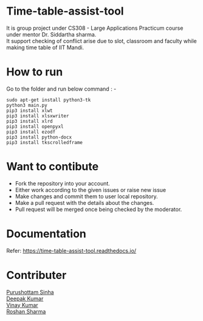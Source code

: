 # Time-table-assist-tool
It is group project under CS308 - Large Applications Practicum course under mentor Dr. Siddartha sharma. </br>
It support checking of conflict arise due to slot, classroom and faculty while making time table of IIT Mandi.

# How to run
Go to the folder and run below command : -

    sudo apt-get install python3-tk
    python3 main.py
    pip3 install xlwt
    pip3 install xlsxwriter
    pip3 install xlrd
    pip3 install openpyxl
    pip3 install ezodf
    pip3 install python-docx
    pip3 install tkscrolledframe

# Want to contibute
* Fork the repository into your account.
* Either work according to the given issues or raise new issue
* Make changes and commit them to user local repository.
* Make a pull request with the details about the changes.
* Pull request will be merged once being checked by the moderator.

# Documentation
Refer: https://time-table-assist-tool.readthedocs.io/

# Contributer
[Purushottam Sinha](https://github.com/PS-Ddevil)  
[Deepak Kumar](https://github.com/deepakjnv880)  
[Vinay Kumar](https://github.com/vinayskywalker)  
[Roshan Sharma](https://github.com/roshan21097)
